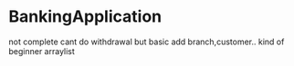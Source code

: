 # BankingApplication
not complete cant do  withdrawal but basic add branch,customer.. 
kind of beginner arraylist 
